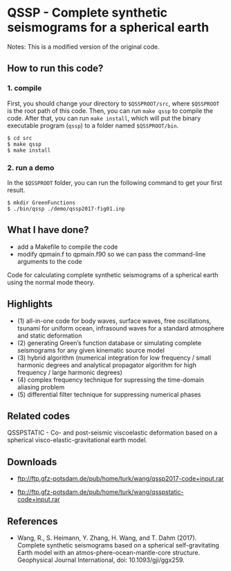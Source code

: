 # QSSP - Complete synthetic seismograms for a spherical earth

Notes: This is a modified version of the original code. 
## How to run this code?
### 1. compile
First, you should change your directory to `$QSSPROOT/src`, where `$QSSPROOT` is the root path of this code. Then, you can run `make qssp` to compile the code. After that, you can run `make install`, which will put the binary executable program (`qssp`) to a folder named `$QSSPROOT/bin`.
```
$ cd src
$ make qssp
$ make install
```

### 2. run a demo
In the `$QSSPROOT` folder, you can run the following command to get your first result.
```
$ mkdir GreenFunctions
$ ./bin/qssp ./demo/qssp2017-fig01.inp
```



## What I have done?
- add a Makefile to compile the code
- modify qpmain.f to qpmain.f90 so we can pass the command-line arguments to the code

Code for calculating complete synthetic seismograms of a spherical earth using the normal mode theory.

## Highlights
- (1) all-in-one code for body waves, surface waves, free oscillations, tsunami for uniform ocean, infrasound waves for a standard atmosphere and static deformation
- (2) generating Green’s function database or simulating complete seismograms for any given kinematic source model
- (3) hybrid algorithm (numerical integration for low frequency / small harmonic degrees and analytical propagator algorithm for high frequency / large harmonic degrees)
- (4) complex frequency technique for supressing the time-domain aliasing problem
- (5) differential filter technique for suppressing numerical phases

## Related codes
QSSPSTATIC - Co- and post-seismic viscoelastic deformation based on a spherical visco-elastic-gravitational earth model.

## Downloads
- ftp://ftp.gfz-potsdam.de/pub/home/turk/wang/qssp2017-code+input.rar

- ftp://ftp.gfz-potsdam.de/pub/home/turk/wang/qsspstatic-code+input.rar

## References
- Wang, R., S. Heimann, Y. Zhang, H. Wang, and T. Dahm (2017). Complete synthetic seismograms based on a spherical self-gravitating Earth model with an atmos-phere-ocean-mantle-core structure. Geophysical Journal International, doi: 10.1093/gji/ggx259.
